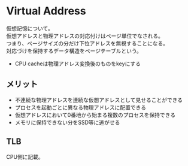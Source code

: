 # Virtual Address

仮想記憶について。  
仮想アドレスと物理アドレスの対応付けはページ単位でなされる。  
つまり、ページサイズの分だけ下位アドレスを無視することになる。  
対応づけを保持するデータ構造をページテーブルという。

* CPU cacheは物理アドレス変換後のものをkeyにする


## メリット

* 不連続な物理アドレスを連続な仮想アドレスとして見せることができる
* プロセスを起動ごとに異なる物理アドレスに配置できる
* 仮想アドレスにおいて0番地から始まる複数のプロセスを保持できる
* メモリに保持できない分をSSD等に逃がせる


## TLB

CPU側に記載。